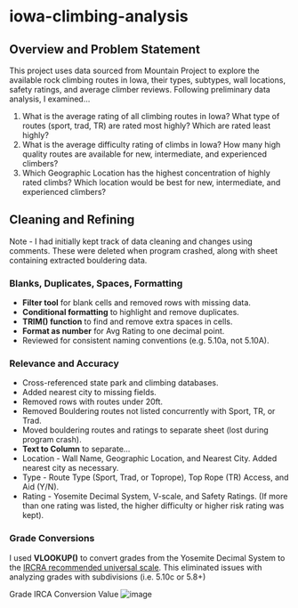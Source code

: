 # iowa-climbing-analysis

## Overview and Problem Statement
This project uses data sourced from Mountain Project to explore the available rock climbing routes in Iowa, their types, subtypes, wall locations, safety ratings, and average climber reviews. Following preliminary data analysis, I examined...

1. What is the average rating of all climbing routes in Iowa? What type of routes (sport, trad, TR) are rated most highly? Which are rated least highly?
2. What is the average difficulty rating of climbs in Iowa? How many high quality routes are available for new, intermediate, and experienced climbers?
3. Which Geographic Location has the highest concentration of highly rated climbs? Which location would be best for new, intermediate, and experienced climbers?

## Cleaning and Refining
Note - I had initially kept track of data cleaning and changes using comments. These were deleted when program crashed, along with sheet containing extracted bouldering data. 

### Blanks, Duplicates, Spaces, Formatting
- **Filter tool** for blank cells and removed rows with missing data.
- **Conditional formatting** to highlight and remove duplicates.
- **TRIM() function** to find and remove extra spaces in cells.
- **Format as number** for Avg Rating to one decimal point.
- Reviewed for consistent naming conventions (e.g. 5.10a, not 5.10A).

### Relevance and Accuracy
- Cross-referenced state park and climbing databases.
- Added nearest city to missing fields. 
- Removed rows with routes under 20ft. 
- Removed Bouldering routes not listed concurrently with Sport, TR, or Trad.
-    Moved bouldering routes and ratings to separate sheet (lost during program crash).
- **Text to Column** to separate...
-    Location - Wall Name, Geographic Location, and Nearest City. Added nearest city as necessary. 
-    Type - Route Type (Sport, Trad, or Toprope), Top Rope (TR) Access, and Aid (Y/N).
-    Rating - Yosemite Decimal System, V-scale, and Safety Ratings. (If more than one rating was listed, the higher difficulty or higher risk rating was kept).

### Grade Conversions
I used **VLOOKUP()** to convert grades from the Yosemite Decimal System to the [IRCRA recommended universal scale](https://www.ircra.rocks/single-post/2016/09/12/reporting-grades-in-climbing-research). This eliminated issues with analyzing grades with subdivisions (i.e. 5.10c or 5.8+)

Grade	IRCA Conversion Value
![image](https://github.com/user-attachments/assets/a307cd04-3e08-4fd4-bafc-dfdb2b93a505)


